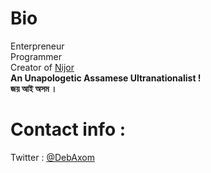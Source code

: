# Bio
Enterpreneur <br>
Programmer <br>
Creator of [Nijor](https://nijorjs.github.io) <br>
<b>
An Unapologetic Assamese Ultranationalist ! <br>
জয় আই অসম । 
</b>
# Contact info :
Twitter : [@DebAxom](https://twitter.com/DebAxom) <br>
